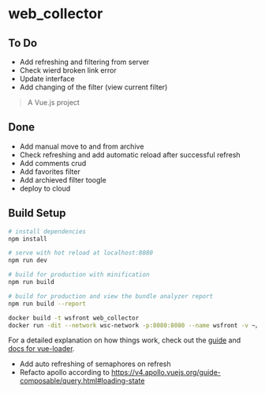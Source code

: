 # web_collector
## To Do
- Add refreshing and filtering from server
- Check wierd broken link error
- Update interface
- Add changing of the filter (view current filter)
> A Vue.js project

## Done
- Add manual move to and from archive
- Check refreshing and add automatic reload after successful refresh
- Add comments crud
- Add favorites filter
- Add archieved filter toogle
- deploy to cloud

## Build Setup

``` bash
# install dependencies
npm install

# serve with hot reload at localhost:8080
npm run dev

# build for production with minification
npm run build

# build for production and view the bundle analyzer report
npm run build --report

docker build -t wsfront web_collector
docker run -dit --network wsc-network -p:8080:8080 --name wsfront -v ~/software/javascript/web_collector:/usr/app wsfront 

```

For a detailed explanation on how things work, check out the [guide](http://vuejs-templates.github.io/webpack/) and [docs for vue-loader](http://vuejs.github.io/vue-loader).

- Add auto refreshing of semaphores on refresh
- Refacto apollo according to https://v4.apollo.vuejs.org/guide-composable/query.html#loading-state 
